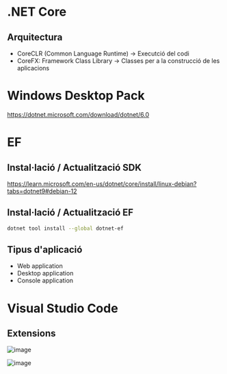 # .NET Core

## Arquitectura

* CoreCLR (Common Language Runtime) -> Executció del codi
* CoreFX: Framework Class Library -> Classes per a la construcció de les aplicacions

# Windows Desktop Pack

https://dotnet.microsoft.com/download/dotnet/6.0

# EF
## Instal·lació / Actualització SDK

https://learn.microsoft.com/en-us/dotnet/core/install/linux-debian?tabs=dotnet9#debian-12


## Instal·lació / Actualització EF

```bash
dotnet tool install --global dotnet-ef
```

## Tipus d'aplicació

* Web application
* Desktop application
* Console application 

# Visual Studio Code
## Extensions

![image](https://github.com/user-attachments/assets/40b1ea28-dc9f-4dcc-b49e-a825db0dd256)

![image](https://github.com/user-attachments/assets/a2efa583-f937-4992-a975-f25354668e70)

